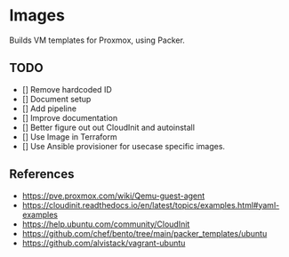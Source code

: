 # Images

Builds VM templates for Proxmox, using Packer.

## TODO

- [] Remove hardcoded ID
- [] Document setup
- [] Add pipeline
- [] Improve documentation
- [] Better figure out out CloudInit and autoinstall
- [] Use Image in Terraform
- [] Use Ansible provisioner for usecase specific images.

## References

- https://pve.proxmox.com/wiki/Qemu-guest-agent
- https://cloudinit.readthedocs.io/en/latest/topics/examples.html#yaml-examples
- https://help.ubuntu.com/community/CloudInit
- https://github.com/chef/bento/tree/main/packer_templates/ubuntu
- https://github.com/alvistack/vagrant-ubuntu
